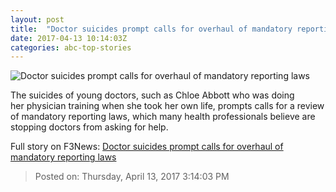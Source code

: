 ```yaml
---
layout: post
title:  "Doctor suicides prompt calls for overhaul of mandatory reporting laws"
date: 2017-04-13 10:14:03Z
categories: abc-top-stories
---
```


![Doctor suicides prompt calls for overhaul of mandatory reporting laws](http://www.abc.net.au/news/image/8444052-1x1-700x700.jpg)

The suicides of young doctors, such as Chloe Abbott who was doing her physician training when she took her own life, prompts calls for a review of mandatory reporting laws, which many health professionals believe are stopping doctors from asking for help.


Full story on F3News: [Doctor suicides prompt calls for overhaul of mandatory reporting laws](http://www.f3nws.com/n/nXJ2BC)

> Posted on: Thursday, April 13, 2017 3:14:03 PM
